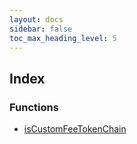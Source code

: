 ```yaml
---
layout: docs
sidebar: false
toc_max_heading_level: 5
---
```


## Index

### Functions

- [isCustomFeeTokenChain](functions/isCustomFeeTokenChain.md)
